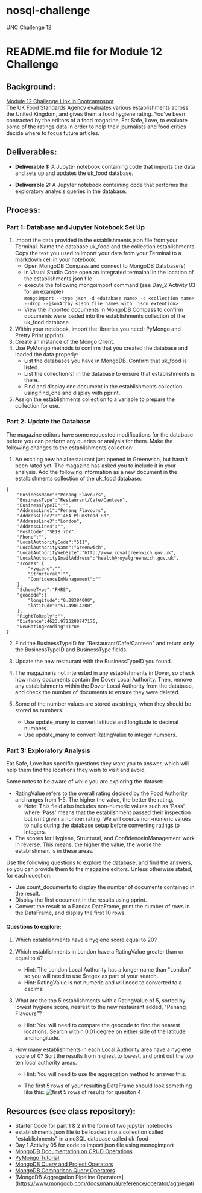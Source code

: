 # nosql-challenge
UNC Challenge 12
# README.md file for Module 12 Challenge

## Background: 
[Module 12 Challenge Link in Bootcampspot](https://courses.bootcampspot.com/courses/3285/assignments/52221?module_item_id=936613) <br>
The UK Food Standards Agency evaluates various establishments across the United Kingdom, and gives them a food hygiene rating. You've been contracted by the editors of a food magazine, Eat Safe, Love, to evaluate some of the ratings data in order to help their journalists and food critics decide where to focus future articles.

## Deliverables:
* <b>Deliverable 1:</b> A Jupyter notebook containing code that imports the data and sets up and updates the uk_food database.

* <b>Deliverable 2:</b> A Jupyter notebook containing code that performs the exploratory analysis queries in the database.

## Process:
### Part 1: Database and Jupyter Notebook Set Up
1. Import the data provided in the establishments.json file from your Terminal. Name the database uk_food and the collection establishments. Copy the text you used to import your data from your Terminal to a markdown cell in your notebook.
   * Open MongoDB Compass and connect to MongoDB Database(s)
   * In Visual Studio Code open an integrated termainal in the location of the establishments.json file
   * execute the following mongoimport command (see Day_2 Activity 03 for an example)<br>
    ```mongoimport --type json -d <database name> -c <collection name> --drop --jsonArray <json file names with .json extention>```
    * View the imported documents in MongoDB Compass to confirm documents were loaded into the establishments collection of the uk_food database
2. Within your notebook, import the libraries you need: PyMongo and Pretty Print (pprint).
3. Create an instance of the Mongo Client.
4. Use PyMongo methods to confirm that you created the database and loaded the data properly:
   * List the databases you have in MongoDB. Confirm that uk_food is listed.
   * List the collection(s) in the database to ensure that establishments is there.
   * Find and display one document in the establishments collection using find_one and display with pprint.
5. Assign the establishments collection to a variable to prepare the collection for use. 

### Part 2: Update the Database
The magazine editors have some requested modifications for the database before you can perform any queries or analysis for them. Make the following changes to the establishments collection:

1. An exciting new halal restaurant just opened in Greenwich, but hasn't been rated yet. The magazine has asked you to include it in your analysis. Add the following information as a new document in the estalbishments collection of the uk_food database:
```
{
    "BusinessName":"Penang Flavours",
    "BusinessType":"Restaurant/Cafe/Canteen",
    "BusinessTypeID":"",
    "AddressLine1":"Penang Flavours",
    "AddressLine2":"146A Plumstead Rd",
    "AddressLine3":"London",
    "AddressLine4":"",
    "PostCode":"SE18 7DY",
    "Phone":"",
    "LocalAuthorityCode":"511",
    "LocalAuthorityName":"Greenwich",
    "LocalAuthorityWebSite":"http://www.royalgreenwich.gov.uk",
    "LocalAuthorityEmailAddress":"health@royalgreenwich.gov.uk",
    "scores":{
        "Hygiene":"",
        "Structural":"",
        "ConfidenceInManagement":""
    },
    "SchemeType":"FHRS",
    "geocode":{
        "longitude":"0.08384000",
        "latitude":"51.49014200"
    },
    "RightToReply":"",
    "Distance":4623.9723280747176,
    "NewRatingPending":True
}
```
2. Find the BusinessTypeID for "Restaurant/Cafe/Canteen" and return only the BusinessTypeID and BusinessType fields.

3. Update the new restaurant with the BusinessTypeID you found.

4. The magazine is not interested in any establishments in Dover, so check how many documents contain the Dover Local Authority. Then, remove any establishments within the Dover Local Authority from the database, and check the number of documents to ensure they were deleted.

5. Some of the number values are stored as strings, when they should be stored as numbers.

   * Use update_many to convert latitude and longitude to decimal numbers.
   * Use update_many to convert RatingValue to integer numbers.

### Part 3: Exploratory Analysis
Eat Safe, Love has specific questions they want you to answer, which will help them find the locations they wish to visit and avoid.

Some notes to be aware of while you are exploring the dataset:

* RatingValue refers to the overall rating decided by the Food Authority and ranges from 1-5. The higher the value, the better the rating.
    * Note: This field also includes non-numeric values such as 'Pass', where 'Pass' means that the establishment passed their inspection but isn't given a number rating. We will coerce non-numeric values to nulls during the database setup before converting ratings to integers.
* The scores for Hygiene, Structural, and ConfidenceInManagement work in reverse. This means, the higher the value, the worse the establishment is in these areas.
  
Use the following questions to explore the database, and find the answers, so you can provide them to the magazine editors. 
Unless otherwise stated, for each question:

  * Use count_documents to display the number of documents contained in the result.
  * Display the first document in the results using pprint.
  * Convert the result to a Pandas DataFrame, print the number of rows in the DataFrame, and display the first 10 rows.

#### Questions to explore:
1. Which establishments have a hygiene score equal to 20?

2. Which establishments in London have a RatingValue greater than or equal to 4?

    * Hint: The London Local Authority has a longer name than "London" so you will need to use $regex as part of your search.
    * Hint: RatingValue is not numeric and will need to converted to a decimal

3. What are the top 5 establishments with a RatingValue of 5, sorted by lowest hygiene score, nearest to the new restaurant added, "Penang Flavours"?

    * Hint: You will need to compare the geocode to find the nearest locations. Search within 0.01 degree on either side of the latitude and longitude.

4. How many establishments in each Local Authority area have a hygiene score of 0? Sort the results from highest to lowest, and print out the top ten local authority areas.

    * Hint: You will need to use the aggregation method to answer this.

    * The first 5 rows of your resulting DataFrame should look something like this:
    ![first 5 rows of results for quesiton 4](./Images/results_question_4_first_5_rows.png)

## Resources (see class repository):
* Starter Code for part 1 & 2 in the form of two jupyter notebooks
* establishments.json file to be loaded into a collection called "establishments" in a noSQL database called uk_food
* Day 1 Activity 05 for code to import json file using monogimport
* [MongoDB Documentation on CRUD Operations](https://www.mongodb.com/docs/manual/crud/)
* [PyMongo Tutorial](https://pymongo.readthedocs.io/en/stable/tutorial.html)
* [MongoDB Query and Project Operators](https://www.mongodb.com/docs/manual/reference/operator/query/)
* [MongoDB Comparison Query Operators](https://www.mongodb.com/docs/manual/reference/operator/query-comparison/)
* [MongoDB Aggregation Pipeline Operators](https://www.mongodb.com/docs/manual/reference/operator/aggregati
